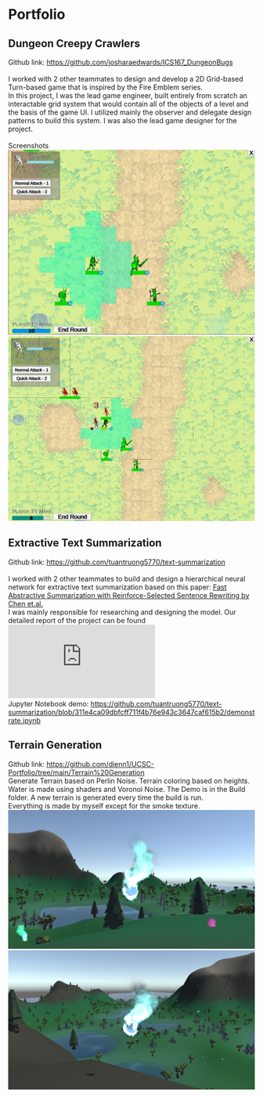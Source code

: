 # Portfolio
## Dungeon Creepy Crawlers
Github link: https://github.com/josharaedwards/ICS167_DungeonBugs <br/><br/>
I worked with 2 other teammates to design and develop a 2D Grid-based Turn-based game that is inspired by the Fire Emblem series. <br/>
In this project, I was the lead game engineer, built entirely from scratch an interactable grid system that would contain all of the objects of a level and the basis of the game UI. I utilized mainly the observer and delegate design patterns to build this system. I was also the lead game designer for the project. <br/><br/>
Screenshots <br/>
<img src="./Dungeon Bugs/screenshot.png?raw=true">
<img src="./Dungeon Bugs/screenshot2.png?raw=true">

## Extractive Text Summarization
Github link: https://github.com/tuantruong5770/text-summarization <br/><br/>
I worked with 2 other teammates to build and design a hierarchical neural network for extractive text summarization based on this paper: [Fast Abstractive Summarization with Reinforce-Selected Sentence Rewriting by Chen et.al.](https://arxiv.org/pdf/1805.11080.pdf) <br/>
I was mainly responsible for researching and designing the model. Our detailed report of the project can be found ![here](https://github.com/dienn1/UCSC-Portfolio/blob/41dea3bd17f43696f5b7999661f4b1deb04eaa15/Extractive%20Summarization/TEAMNAME_final_report_2022.pdf) <br/>
Jupyter Notebook demo: https://github.com/tuantruong5770/text-summarization/blob/311e4ca09dbfcff711f4b76e943c3647caf615b2/demonstrate.ipynb <br/>

## Terrain Generation
Github link: https://github.com/dienn1/UCSC-Portfolio/tree/main/Terrain%20Generation <br/>
Generate Terrain based on Perlin Noise. Terrain coloring based on heights. Water is made using shaders and Voronoi Noise.
The Demo is in the Build folder. A new terrain is generated every time the build is run. <br/>
Everything is made by myself except for the smoke texture.
<img src="Terrain Generation/screenshot1.png">
<img src="Terrain Generation/screenshot2.png">

